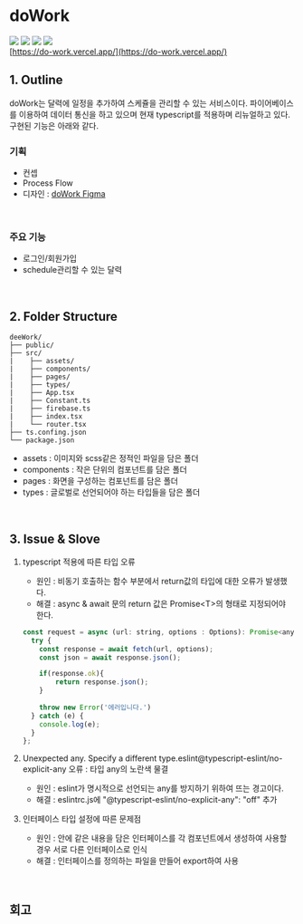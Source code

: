 # doWork

<img src="https://img.shields.io/badge/-SCSS-CC6699?style=flat&logo=sass&logoColor=white"> <img src="https://img.shields.io/badge/-react-61DAFB?style=flat&logo=react&logoColor=white"> <img src="https://img.shields.io/badge/Typescript-3178C6?style=flat&logo=Typescript&logoColor=white"> <img src="https://img.shields.io/badge/Firebase-FFCA28?style=flat&logo=Firebase&logoColor=white"> <br>
[https://do-work.vercel.app/](https://do-work.vercel.app/)
<br>

## 1. Outline

doWork는 달력에 일정을 추가하여 스케쥴을 관리할 수 있는 서비스이다. 파이어베이스를 이용하여 데이터 통신을 하고 있으며 현재 typescript를 적용하며 리뉴얼하고 있다. 구현된 기능은 아래와 같다.
<br>

### 기획
- 컨셉
- Process Flow
- 디자인 : [doWork Figma](https://www.figma.com/file/sMXTsGVLePYJwoEsA1e26n/doWork?node-id=0%3A1&t=GqktNgDIHzG0dZMa-0)

<br>


### 주요 기능
- 로그인/회원가입
- schedule관리할 수 있는 달력


<br>

## 2. Folder Structure

```
deeWork/
├── public/
├── src/
|    ├── assets/
|    ├── components/
|    ├── pages/
|    ├── types/
|    ├── App.tsx
|    ├── Constant.ts
|    ├── firebase.ts
|    ├── index.tsx
|    └── router.tsx
├── ts.confing.json
└── package.json
```
- assets : 이미지와 scss같은 정적인 파일을 담은 폴더
- components : 작은 단위의 컴포넌트를 담은 폴더
- pages : 화면을 구성하는 컴포넌트를 담은 폴더
- types : 글로벌로 선언되어야 하는 타입들을 담은 폴더

<br>

## 3. Issue & Slove

1. typescript 적용에 따른 타입 오류
    - 원인 : 비동기 호출하는 함수 부분에서 return값의 타입에 대한 오류가 발생했다. 
    - 해결 : async & await 문의 return 값은 Promise\<T\>의 형태로 지정되어야 한다.
    ```javascript
    const request = async (url: string, options : Options): Promise<any> => {
      try {
        const response = await fetch(url, options);
        const json = await response.json();

        if(response.ok){
            return response.json();
        }
        
        throw new Error('에러입니다.')
      } catch (e) {
        console.log(e);
      }
    };
    ```

2. Unexpected any. Specify a different type.eslint@typescript-eslint/no-explicit-any 오류 : 타입 any의 노란색 물결
    - 원인 : eslint가 명시적으로 선언되는 any를 방지하기 위하여 뜨는 경고이다.
    - 해결 : eslintrc.js에 "@typescript-eslint/no-explicit-any": "off" 추가
    
3. 인터페이스 타입 설정에 따른 문제점
    - 원인 : 안에 같은 내용을 담은 인터페이스를 각 컴포넌트에서 생성하여 사용할 경우 서로 다른 인터페이스로 인식
    - 해결 : 인터페이스를 정의하는 파일을 만들어 export하여 사용
    

<br>

## 회고

